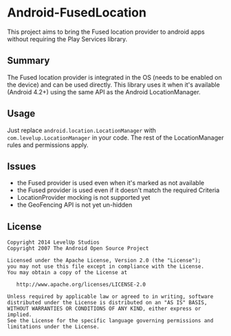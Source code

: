 Android-FusedLocation
=====================

This project aims to bring the Fused location provider to android apps without requiring the Play Services library.

## Summary

The Fused location provider is integrated in the OS (needs to be enabled on the device)
and can be used directly. This library uses it when it's available (Android 4.2+) using
the same API as the Android LocationManager.

## Usage

Just replace `android.location.LocationManager` with `com.levelup.LocationManager` in your code.
The rest of the LocationManager rules and permissions apply.

## Issues

 * the Fused provider is used even when it's marked as not available
 * the Fused provider is used even if it doesn't match the required Criteria
 * LocationProvider mocking is not supported yet
 * the GeoFencing API is not yet un-hidden
 
## License

    Copyright 2014 LevelUp Studios
    Copyright 2007 The Android Open Source Project

    Licensed under the Apache License, Version 2.0 (the "License");
    you may not use this file except in compliance with the License.
    You may obtain a copy of the License at

       http://www.apache.org/licenses/LICENSE-2.0

    Unless required by applicable law or agreed to in writing, software
    distributed under the License is distributed on an "AS IS" BASIS,
    WITHOUT WARRANTIES OR CONDITIONS OF ANY KIND, either express or implied.
    See the License for the specific language governing permissions and
    limitations under the License.
